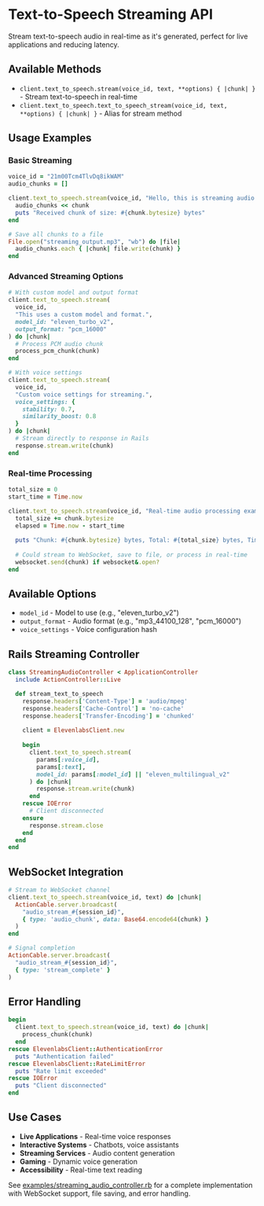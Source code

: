 # Text-to-Speech Streaming API

Stream text-to-speech audio in real-time as it's generated, perfect for live applications and reducing latency.

## Available Methods

- `client.text_to_speech.stream(voice_id, text, **options) { |chunk| }` - Stream text-to-speech in real-time
- `client.text_to_speech.text_to_speech_stream(voice_id, text, **options) { |chunk| }` - Alias for stream method

## Usage Examples

### Basic Streaming

```ruby
voice_id = "21m00Tcm4TlvDq8ikWAM"
audio_chunks = []

client.text_to_speech.stream(voice_id, "Hello, this is streaming audio!") do |chunk|
  audio_chunks << chunk
  puts "Received chunk of size: #{chunk.bytesize} bytes"
end

# Save all chunks to a file
File.open("streaming_output.mp3", "wb") do |file|
  audio_chunks.each { |chunk| file.write(chunk) }
end
```

### Advanced Streaming Options

```ruby
# With custom model and output format
client.text_to_speech.stream(
  voice_id,
  "This uses a custom model and format.",
  model_id: "eleven_turbo_v2",
  output_format: "pcm_16000"
) do |chunk|
  # Process PCM audio chunk
  process_pcm_chunk(chunk)
end

# With voice settings
client.text_to_speech.stream(
  voice_id,
  "Custom voice settings for streaming.",
  voice_settings: {
    stability: 0.7,
    similarity_boost: 0.8
  }
) do |chunk|
  # Stream directly to response in Rails
  response.stream.write(chunk)
end
```

### Real-time Processing

```ruby
total_size = 0
start_time = Time.now

client.text_to_speech.stream(voice_id, "Real-time audio processing example.") do |chunk|
  total_size += chunk.bytesize
  elapsed = Time.now - start_time
  
  puts "Chunk: #{chunk.bytesize} bytes, Total: #{total_size} bytes, Time: #{elapsed.round(2)}s"
  
  # Could stream to WebSocket, save to file, or process in real-time
  websocket.send(chunk) if websocket&.open?
end
```

## Available Options

- `model_id` - Model to use (e.g., "eleven_turbo_v2")
- `output_format` - Audio format (e.g., "mp3_44100_128", "pcm_16000")
- `voice_settings` - Voice configuration hash

## Rails Streaming Controller

```ruby
class StreamingAudioController < ApplicationController
  include ActionController::Live

  def stream_text_to_speech
    response.headers['Content-Type'] = 'audio/mpeg'
    response.headers['Cache-Control'] = 'no-cache'
    response.headers['Transfer-Encoding'] = 'chunked'
    
    client = ElevenlabsClient.new
    
    begin
      client.text_to_speech.stream(
        params[:voice_id],
        params[:text],
        model_id: params[:model_id] || "eleven_multilingual_v2"
      ) do |chunk|
        response.stream.write(chunk)
      end
    rescue IOError
      # Client disconnected
    ensure
      response.stream.close
    end
  end
end
```

## WebSocket Integration

```ruby
# Stream to WebSocket channel
client.text_to_speech.stream(voice_id, text) do |chunk|
  ActionCable.server.broadcast(
    "audio_stream_#{session_id}", 
    { type: 'audio_chunk', data: Base64.encode64(chunk) }
  )
end

# Signal completion
ActionCable.server.broadcast(
  "audio_stream_#{session_id}", 
  { type: 'stream_complete' }
)
```

## Error Handling

```ruby
begin
  client.text_to_speech.stream(voice_id, text) do |chunk|
    process_chunk(chunk)
  end
rescue ElevenlabsClient::AuthenticationError
  puts "Authentication failed"
rescue ElevenlabsClient::RateLimitError
  puts "Rate limit exceeded"
rescue IOError
  puts "Client disconnected"
end
```

## Use Cases

- **Live Applications** - Real-time voice responses
- **Interactive Systems** - Chatbots, voice assistants
- **Streaming Services** - Audio content generation
- **Gaming** - Dynamic voice generation
- **Accessibility** - Real-time text reading

See [examples/streaming_audio_controller.rb](../examples/streaming_audio_controller.rb) for a complete implementation with WebSocket support, file saving, and error handling.
